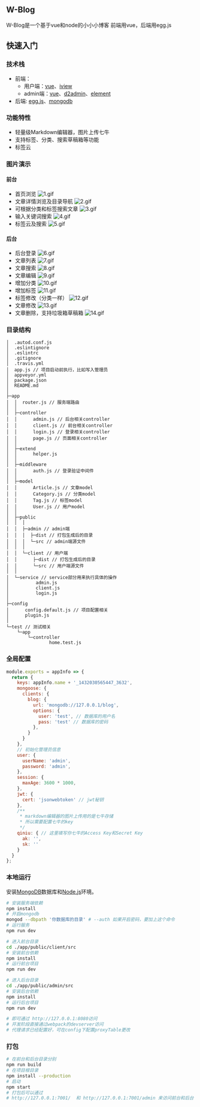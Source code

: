 ## W-Blog

W-Blog是一个基于vue和node的小小小博客
前端用vue，后端用egg.js

## 快速入门

### 技术栈

- 前端： 
  - 用户端：[vue](https://cn.vuejs.org/)、[iview](https://www.iviewui.com) 
  - admin端：[vue](https://cn.vuejs.org/)、[d2admin](https://github.com/d2-projects/d2-admin)、[element](http://element-cn.eleme.io/#/zh-CN) 
- 后端: [egg.js](https://eggjs.org/zh-cn/)、[mongodb](https://www.mongodb.com/)

### 功能特性

- 轻量级Markdown编辑器，图片上传七牛
- 支持标签、分类、搜索草稿箱等功能
- 标签云
### 图片演示
#### 前台
- 首页浏览
![1.gif](http://pdc4osljo.bkt.clouddn.com/blog-md-1.gif)
- 文章详情浏览及目录导航
![2.gif](http://pdc4osljo.bkt.clouddn.com/blog-md-2.gif)
- 可根据分类和标签搜索文章
![3.gif](http://pdc4osljo.bkt.clouddn.com/blog-md-3.gif)
- 输入关键词搜索
![4.gif](http://pdc4osljo.bkt.clouddn.com/blog-md-4.gif)
- 标签云及搜索
![5.gif](http://pdc4osljo.bkt.clouddn.com/blog-md-5.gif)
#### 后台
- 后台登录
![6.gif](http://pdc4osljo.bkt.clouddn.com/blog-md-6.gif)
- 文章列表
![7.gif](http://pdc4osljo.bkt.clouddn.com/blog-md-7.gif)
- 文章搜索
![8.gif](http://pdc4osljo.bkt.clouddn.com/blog-md-8.gif)
- 文章编辑
![9.gif](http://pdc4osljo.bkt.clouddn.com/blog-md-9.gif)
- 增加分类
![10.gif](http://pdc4osljo.bkt.clouddn.com/blog-md-10.gif)
- 增加标签
![11.gif](http://pdc4osljo.bkt.clouddn.com/blog-md-11.gif)
- 标签修改（分类一样）
![12.gif](http://pdc4osljo.bkt.clouddn.com/blog-md-12.gif)
- 文章修改
![13.gif](http://pdc4osljo.bkt.clouddn.com/blog-md-13.gif)
- 文章删除，支持垃圾箱草稿箱
![14.gif](http://pdc4osljo.bkt.clouddn.com/blog-md-14.gif)

### 目录结构

```
│  .autod.conf.js
│  .eslintignore
│  .eslintrc
│  .gitignore
│  .travis.yml
│  app.js // 项目启动前执行，比如写入管理员
│  appveyor.yml
│  package.json
│  README.md
│
├─app
│  │  router.js // 服务端路由
│  │
│  ├─controller
│  │      admin.js // 后台相关controller
│  │      client.js // 前台相关controller
│  │      login.js // 登录相关controller
│  │      page.js // 页面相关controller
│  │
│  ├─extend
│  │      helper.js
│  │
│  ├─middleware
│  │      auth.js // 登录验证中间件
│  │
│  ├─model
│  │      Article.js // 文章model
│  │      Category.js // 分类model
│  │      Tag.js // 标签model
│  │      User.js // 用户model
│  │
│  ├─public
│  │  │
│  │  ├─admin // admin端
│  │  │  ├─dist // 打包生成后的目录
│  │  │  └─src // admin端源文件
│  │  │
│  │  └─client // 用户端
│  │      ├─dist // 打包生成后的目录
│  │      └─src // 用户端源文件
│  │
│  └─service // service部分用来执行具体的操作
│          admin.js
│          client.js
│          login.js
│
├─config
│      config.default.js // 项目配置相关
│      plugin.js
│
└─test // 测试相关
    └─app
        └─controller
                home.test.js
```  

### 全局配置

```javascript
module.exports = appInfo => {
  return {
    keys: appInfo.name + '_1432030565447_3632',
    mongoose: {
      clients: {
        blog: {
          url: 'mongodb://127.0.0.1/blog',
          options: {
            user: 'test', // 数据库的用户名 
            pass: 'test' // 数据库的密码
          },
        }
      }
    },
    // 初始化管理员信息
    user: {
      userName: 'admin',
      password: 'admin',
    },
    session: {
      maxAge: 3600 * 1000,
    },
    jwt: {
      cert: 'jsonwebtoken' // jwt秘钥
    },
    /**
     * markdown编辑器的图片上传用的是七牛存储
     * 所以需要配置七牛的key
     */
    qiniu: { // 这里填写你七牛的Access Key和Secret Key
      ak: '',
      sk: ''
    }
  }
};
```


### 本地运行

安装[MongoDB](https://www.mongodb.com/download-center?jmp=nav#community)数据库和[Node.js](https://nodejs.org/en/)环境。

``` bash
# 安装服务端依赖
npm install
# 开启mongodb
mongod --dbpath '你数据库的目录' # --auth 如果开启密码，要加上这个命令
# 运行服务
npm run dev

# 进入前台目录
cd ./app/public/client/src
# 安装前台依赖
npm install
# 运行前台项目
npm run dev

# 进入后台目录
cd ./app/public/admin/src
# 安装后台依赖
npm install
# 运行后台项目
npm run dev

# 即可通过 http://127.0.0.1:8080访问
# 开发阶段直接通过webpack的devserver访问
# 代理请求已经配置好，可在config下配置proxyTable更改
```

### 打包

```bash
# 在前台和后台目录分别
npm run build
# 在项目根目录
npm install --production
# 启动
npm start
# 打包后可以通过
# http://127.0.0.1:7001/  和 http://127.0.0.1:7001/admin 来访问前台和后台
```


 
